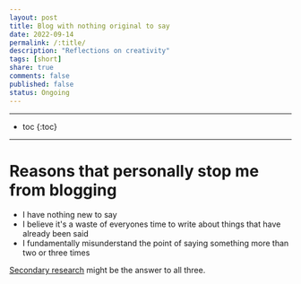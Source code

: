```yaml
---
layout: post
title: Blog with nothing original to say 
date: 2022-09-14
permalink: /:title/
description: "Reflections on creativity"
tags: [short]
share: true
comments: false
published: false
status: Ongoing
---
```


---
* toc
{:toc}
---

# Reasons that personally stop me from blogging

- I have nothing new to say
- I believe it's a waste of everyones time to write about things that have already been said
- I fundamentally misunderstand the point of saying something more than two or three times

[Secondary research](https://en.wikipedia.org/wiki/Secondary_research) might be the answer to all three.
